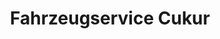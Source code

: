 ---
title: "Fahrzeugservice Cukur"
url: /sulzbach-taunus/fahrzeugservice-cukur/
shop: Autowerkstatt
---